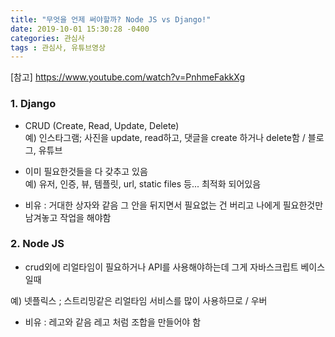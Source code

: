 ```yaml
---
title: "무엇을 언제 써야할까? Node JS vs Django!"
date: 2019-10-01 15:30:28 -0400
categories: 관심사
tags : 관심사, 유튜브영상
---
```

[참고]
https://www.youtube.com/watch?v=PnhmeFakkXg

<h3>1. Django</h3>

- CRUD (Create, Read, Update, Delete)<br>
예) 인스타그램; 사진을 update, read하고, 댓글을 create 하거나 delete함 / 블로그, 유튜브

- 이미 필요한것들을 다 갖추고 있음<br>
예) 유저, 인증, 뷰, 템플릿, url, static files  등... 최적화 되어있음

- 비유 :
거대한 상자와 같음
그 안을 뒤지면서 필요없는 건 버리고 
나에게 필요한것만 남겨놓고 작업을 해야함

<h3>2. Node JS</h3>

- crud외에 리얼타임이 필요하거나 
API를 사용해야하는데 그게 자바스크립트 베이스일때

예) 넷플릭스 ; 스트리밍같은 리얼타임 서비스를 많이 사용하므로 / 우버

- 비유 :
레고와 같음
레고 처럼 조합을 만들어야 함


